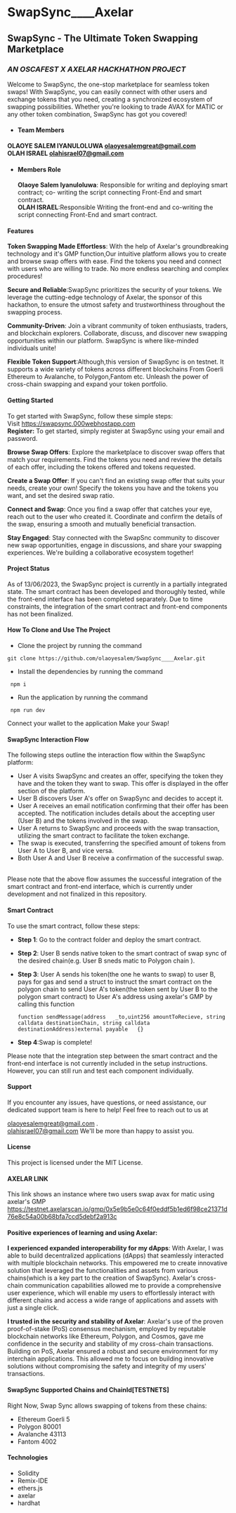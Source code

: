 # SwapSync____Axelar
## SwapSync - The Ultimate Token Swapping Marketplace

### *AN OSCAFEST X AXELAR HACKHATHON PROJECT*

Welcome to SwapSync, the one-stop marketplace for seamless token swaps! With SwapSync, you can easily connect with other users and exchange tokens that you need, creating a synchronized ecosystem of swapping possibilities. Whether you're looking to trade AVAX for MATIC or any other token combination, SwapSync has got you covered!

 * #### Team Members
 **OLAOYE SALEM IYANULOLUWA olaoyesalemgreat@gmail.com**
 <br>
 **OLAH ISRAEL olahisrael07@gmail.com**

* #### Members Role
   **Olaoye Salem Iyanuloluwa**: Responsible for writing and deploying smart contract; co- writing the script connecting Front-End and smart contract.
  <br>
  **OLAH ISRAEL**:Responsible Writing the front-end and co-writing the script connecting Front-End and smart contract.

#### Features
  
**Token Swapping Made Effortless**: With the help of Axelar's groundbreaking technology and it's GMP function,Our intuitive platform allows you to create and browse swap offers with ease. Find the tokens you need and connect with users who are willing to trade. No more endless searching and complex procedures!

**Secure and Reliable**:SwapSync prioritizes the security of your tokens. We leverage the cutting-edge technology of Axelar, the sponsor of this hackathon, to ensure the utmost safety and trustworthiness throughout the swapping process.

**Community-Driven**: Join a vibrant community of token enthusiasts, traders, and blockchain explorers. Collaborate, discuss, and discover new swapping opportunities within our platform. SwapSync is where like-minded individuals unite!

**Flexible Token Support**:Although,this version of SwapSync is on testnet. It supports a wide variety of tokens across different blockchains From Goerli Ethereum to Avalanche, to Polygon,Fantom etc. Unleash the power of cross-chain swapping and expand your token portfolio.

#### Getting Started
To get started with SwapSync, follow these simple steps:
  <br>
Visit https://swapsync.000webhostapp.com
<br>
**Register:** To get started, simply register at SwapSync using your email and password.

**Browse Swap Offers**: Explore the marketplace to discover swap offers that match your requirements. Find the tokens you need and review the details of each offer, including the tokens offered and tokens requested.

**Create a Swap Offer**: If you can't find an existing swap offer that suits your needs, create your own! Specify the tokens you have and the tokens you want, and set the desired swap ratio.

**Connect and Swap**: Once you find a swap offer that catches your eye, reach out to the user who created it. Coordinate and confirm the details of the swap, ensuring a smooth and mutually beneficial transaction.

**Stay Engaged**: Stay connected with the SwapSnc community to discover new swap opportunities, engage in discussions, and share your swapping experiences. We're building a collaborative ecosystem together!



#### Project Status
As of 13/06/2023, the SwapSync project is currently in a partially integrated state. The smart contract has been developed and thoroughly tested, while the front-end interface has been completed separately. Due to time constraints, the integration of the smart contract and front-end components has not been finalized.


#### How To Clone and Use The Project
* Clone the project by running the command
 ```
 git clone https://github.com/olaoyesalem/SwapSync____Axelar.git
```
* Install the dependencies by running the command
```
 npm i
```
* Run the application by running the command
```
 npm run dev
```

Connect your wallet to the application
Make your Swap!

#### SwapSync Interaction Flow
The following steps outline the interaction flow within the SwapSync platform:

* User A visits SwapSync and creates an offer, specifying the token they have and the token they want to swap. This offer is displayed in the offer section of the platform.
* User B discovers User A's offer on SwapSync and decides to accept it.
* User A receives an email notification confirming that their offer has been accepted. The notification includes details about the accepting user (User B) and the tokens involved in the swap.
* User A returns to SwapSync and proceeds with the swap transaction, utilizing the smart contract to facilitate the token exchange.
* The swap is executed, transferring the specified amount of tokens from User A to User B, and vice versa.
* Both User A and User B receive a confirmation of the successful swap.
<br>
Please note that the above flow assumes the successful integration of the smart contract and front-end interface, which is currently under development and not finalized in this repository.

#### Smart Contract
To use the smart contract, follow these steps:

* **Step 1**: Go to the contract folder and deploy the smart contract.
* **Step 2**: User B sends native token to the smart contract of swap sync of the desired chain(e.g. User B sneds matic to Polygon chain ).
* **Step 3**: User A sends his token(the one he wants to swap) to user B, pays for gas and send a struct to instruct the smart contract on the polygon chain to send User A's token(the token sent by User B to the polygon smart contract) to User A's address using axelar's GMP by calling this function
  ```
  function sendMessage(address   _to,uint256 amountToRecieve, string calldata destinationChain, string calldata destinationAddress)external payable   {}

  ```

* **Step 4**:Swap is complete!  

Please note that the integration step between the smart contract and the front-end interface is not currently included in the setup instructions. However, you can still run and test each component individually.

#### Support
If you encounter any issues, have questions, or need assistance, our dedicated support team is here to help! Feel free to reach out to us at

olaoyesalemgreat@gmail.com .
<br>
olahisrael07@gmail.com We'll be more than happy to assist you.
#### License
This project is licensed under the MIT License.

#### AXELAR LINK
This link shows an instance where two users swap avax for matic using axelar's GMP
https://testnet.axelarscan.io/gmp/0x5e9b5e0c64f0eddf5b1ed6f98ce21371d76e8c54a00b68bfa7ccd5debf2a913c

#### Positive experiences of learning and using Axelar:
**I experienced expanded interoperability for my dApps**: With Axelar, I was able to build decentralized applications (dApps) that seamlessly interacted with multiple blockchain networks. This empowered me to create innovative solution that leveraged the functionalities and assets from various chains(which is a key part to the creation of SwapSync). Axelar's cross-chain communication capabilities allowed me to provide a comprehensive user experience, which will enable my users to effortlessly interact with different chains and access a wide range of applications and assets with just a single click.

**I trusted in the security and stability of Axelar**: Axelar's use of the proven proof-of-stake (PoS) consensus mechanism, employed by reputable blockchain networks like Ethereum, Polygon, and Cosmos, gave me confidence in the security and stability of my cross-chain transactions. Building on PoS, Axelar ensured a robust and secure environment for my interchain applications. This allowed me to focus on building innovative solutions without compromising the safety and integrity of my users' transactions.

#### SwapSync Supported Chains and ChainId[TESTNETS]
Right Now, Swap Sync allows swapping of tokens from these chains:

* Ethereum Goerli 5
* Polygon 80001
* Avalanche 43113
* Fantom 4002
#### Technologies
* Solidity
* Remix-IDE
* ethers.js
* axelar
* hardhat
